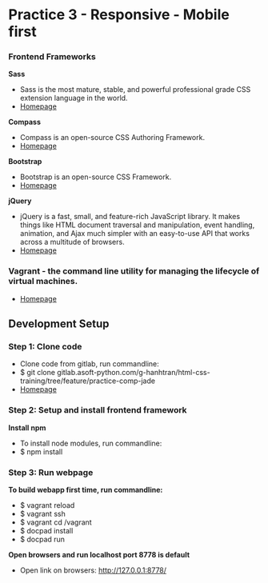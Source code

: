 # Practice 3 - Responsive - Mobile first 

### Frontend Frameworks

**Sass**

* Sass is the most mature, stable, and powerful professional grade CSS extension language in the world.
* [Homepage](http://sass-lang.com/)


**Compass**

* Compass is an open-source CSS Authoring Framework.
* [Homepage](http://compass-style.org/)


**Bootstrap**

* Bootstrap is an open-source CSS Framework.
* [Homepage](http://getbootstrap.com/)

**jQuery**

* jQuery is a fast, small, and feature-rich JavaScript library. It makes things like HTML document traversal and manipulation, event handling, animation, and Ajax much simpler with an easy-to-use API that works across a multitude of browsers.
* [Homepage](http://jquery.com/)

### Vagrant - the command line utility for managing the lifecycle of virtual machines.
* [Homepage](https://www.vagrantup.com/docs/)

## Development Setup

### Step 1: Clone code

* Clone code from gitlab, run commandline:
* $ git clone gitlab.asoft-python.com/g-hanhtran/html-css-training/tree/feature/practice-comp-jade
* [Homepage](https://gitlab.asoft-python.com/g-hanhtran/html-css-training/tree/feature/practice-comp-jade)


### Step 2: Setup and install frontend framework

**Install npm**

* To install node modules, run commandline:
* $ npm install

### Step 3: Run webpage

**To build webapp first time, run commandline:**

* $ vagrant reload
* $ vagrant ssh
* $ vagrant cd /vagrant
* $ docpad install
* $ docpad run


**Open browsers and run localhost port 8778 is default**

* Open link on browsers: http://127.0.0.1:8778/